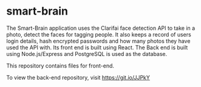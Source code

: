 # smart-brain
The Smart-Brain application uses the Clarifai face detection API to take in a photo, detect the faces for tagging people. It also keeps a record of users login details, hash encrypted passwords and how many photos they have used the API with. Its front end is built using React. The Back end is built using Node.js/Express and PostgreSQL is used as the database.

This repository contains files for front-end.

To view the back-end repository, visit https://git.io/JJPkY
